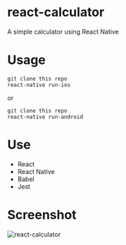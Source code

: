 # react-calculator
A simple calculator using React Native
# Usage
```
git clone this repo  
react-native run-ios
```
or
```
git clone this repo  
react-native run-android
```
# Use
* React
* React Native
* Babel
* Jest
# Screenshot
![react-calculator](https://user-images.githubusercontent.com/27325328/36520351-6f533850-1745-11e8-9053-e26f775b4c5f.gif)
